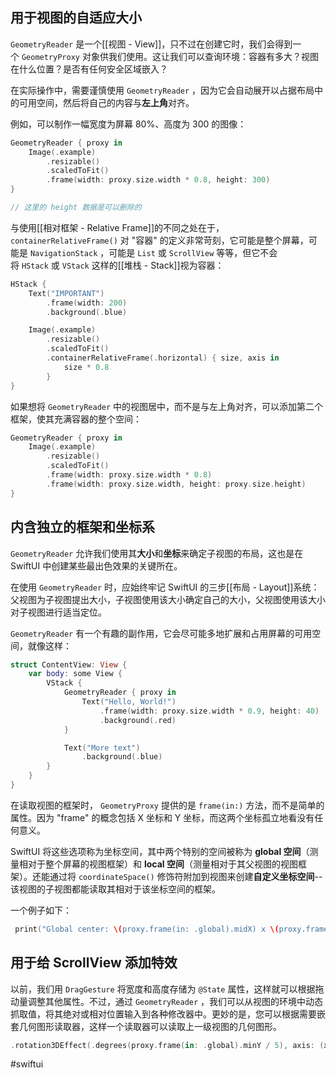 ## 用于视图的自适应大小

`GeometryReader` 是一个[[视图 - View]]，只不过在创建它时，我们会得到一个 `GeometryProxy` 对象供我们使用。这让我们可以查询环境：容器有多大？视图在什么位置？是否有任何安全区域嵌入？

在实际操作中，需要谨慎使用 `GeometryReader` ，因为它会自动展开以占据布局中的可用空间，然后将自己的内容与**左上角**对齐。

例如，可以制作一幅宽度为屏幕 80%、高度为 300 的图像：

```swift
GeometryReader { proxy in
    Image(.example)
        .resizable()
        .scaledToFit()
        .frame(width: proxy.size.width * 0.8, height: 300)
}

// 这里的 height 数据是可以删除的
```

与使用[[相对框架 - Relative Frame]]的不同之处在于，`containerRelativeFrame()` 对 "容器" 的定义非常苛刻，它可能是整个屏幕，可能是 `NavigationStack` ，可能是 `List` 或 `ScrollView` 等等，但它不会将 `HStack` 或 `VStack` 这样的[[堆栈 - Stack]]视为容器：

```swift
HStack {
    Text("IMPORTANT")
        .frame(width: 200)
        .background(.blue)

    Image(.example)
        .resizable()
        .scaledToFit()
        .containerRelativeFrame(.horizontal) { size, axis in
            size * 0.8
        }
}
```

如果想将 `GeometryReader` 中的视图居中，而不是与左上角对齐，可以添加第二个框架，使其充满容器的整个空间：

```swift
GeometryReader { proxy in
    Image(.example)
        .resizable()
        .scaledToFit()
        .frame(width: proxy.size.width * 0.8)
        .frame(width: proxy.size.width, height: proxy.size.height)
}
```

## 内含独立的框架和坐标系

`GeometryReader` 允许我们使用其**大小**和**坐标**来确定子视图的布局，这也是在 SwiftUI 中创建某些最出色效果的关键所在。

在使用 `GeometryReader` 时，应始终牢记 SwiftUI 的三步[[布局 - Layout]]系统：父视图为子视图提出大小，子视图使用该大小确定自己的大小，父视图使用该大小对子视图进行适当定位。

`GeometryReader` 有一个有趣的副作用，它会尽可能多地扩展和占用屏幕的可用空间，就像这样：

```swift
struct ContentView: View {
    var body: some View {
        VStack {
            GeometryReader { proxy in
                Text("Hello, World!")
                    .frame(width: proxy.size.width * 0.9, height: 40)
                    .background(.red)
            }

            Text("More text")
                .background(.blue)
        }
    }
}
```

在读取视图的框架时， `GeometryProxy` 提供的是 `frame(in:)` 方法，而不是简单的属性。因为 "frame" 的概念包括 X 坐标和 Y 坐标，而这两个坐标孤立地看没有任何意义。

SwiftUI 将这些选项称为坐标空间，其中两个特别的空间被称为 **global 空间**（测量相对于整个屏幕的视图框架）和 **local 空间**（测量相对于其父视图的视图框架）。还能通过将 `coordinateSpace()` 修饰符附加到视图来创建**自定义坐标空间**--该视图的子视图都能读取其相对于该坐标空间的框架。

一个例子如下：

```swift
 print("Global center: \(proxy.frame(in: .global).midX) x \(proxy.frame(in: .global).midY)")
```

## 用于给 ScrollView 添加特效

以前，我们用 `DragGesture` 将宽度和高度存储为 `@State` 属性，这样就可以根据拖动量调整其他属性。不过，通过 `GeometryReader` ，我们可以从视图的环境中动态抓取值，将其绝对或相对位置输入到各种修改器中。更妙的是，您可以根据需要嵌套几何图形读取器，这样一个读取器可以读取上一级视图的几何图形。

```swift
.rotation3DEffect(.degrees(proxy.frame(in: .global).minY / 5), axis: (x: 0, y: 1, z: 0))
```

#swiftui 